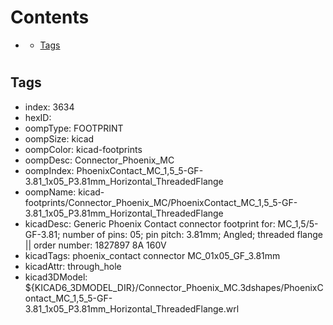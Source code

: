 



Contents
========

* [](#)
	* [Tags](#tags)

# 

## Tags

- index: 3634
- hexID: 
- oompType: FOOTPRINT
- oompSize: kicad
- oompColor: kicad-footprints
- oompDesc: Connector_Phoenix_MC
- oompIndex: PhoenixContact_MC_1,5_5-GF-3.81_1x05_P3.81mm_Horizontal_ThreadedFlange
- oompName: kicad-footprints/Connector_Phoenix_MC/PhoenixContact_MC_1,5_5-GF-3.81_1x05_P3.81mm_Horizontal_ThreadedFlange
- kicadDesc: Generic Phoenix Contact connector footprint for: MC_1,5/5-GF-3.81; number of pins: 05; pin pitch: 3.81mm; Angled; threaded flange || order number: 1827897 8A 160V
- kicadTags: phoenix_contact connector MC_01x05_GF_3.81mm
- kicadAttr: through_hole
- kicad3DModel: ${KICAD6_3DMODEL_DIR}/Connector_Phoenix_MC.3dshapes/PhoenixContact_MC_1,5_5-GF-3.81_1x05_P3.81mm_Horizontal_ThreadedFlange.wrl
